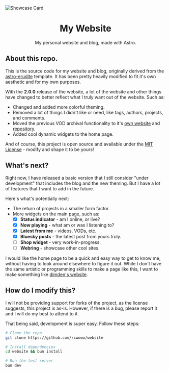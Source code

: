 ![Showcase Card](public/static/twitter-card.webp)

<div align="center">

# My Website
My personal website and blog, made with Astro.

</div>

## About this repo.

This is the source code for my website and blog, originally derived from the [astro-erudite](https://github.com/jktrn/astro-erudite) template. It has been pretty heavily modified to fit it's own aesthetic and for my own purposes.

With the **2.0.0** release of the website, a lot of the website and other things have changed to better reflect what I truly want out of the website. Such as:  

* Changed and added more colorful theming.
* Removed a lot of things I didn't like or need, like tags, authors, projects, and comments.
* Moved the previous VOD archival functionality to it's [own website](https://vods.ltwilson.tv) and [repository](https://github.com/theltwilson/vod-archive).
* Added cool dynamic widgets to the home page.

And of course, this project is open source and available under the [MIT License](LICENSE) - modify and shape it to be yours!

## What's next?

Right now, I have released a basic version that I still consider "under development" that includes the blog and the new theming. But I have a lot of features that I want to add in the future.

Here's what's potentially next:

* The return of projects in a smaller form factor.
* More widgets on the main page, such as:
    - [x] **Status indicator** - am I online, or live?
    - [x] **Now playing** - what am or was I listening to?
    - [x] **Latest from me** - videos, VODs, etc.
    - [x] **Bluesky posts** - the latest post from yours truly.
    - [ ] **Shop widget** - very work-in-progress.
    - [ ] **Webring** - showcase other cool sites.

I would like the home page to be a quick and easy way to get to know me, without having to look around elsewhere to figure it out. While I don't have the same artistic or programming skills to make a page like this, I want to make something like [dimden's website](https://dimden.dev).

## How do I modify this?

I will not be providing support for forks of the project, as the license suggests, this project is as-is. However, if there is a bug, please report it and I will do my best to attend to it.

That being said, development is super easy. Follow these steps:

```sh
# Clone the repo
git clone https://github.com/rcwowo/website

# Install dependencies
cd website && bun install

# Run the test server
bun dev
```

